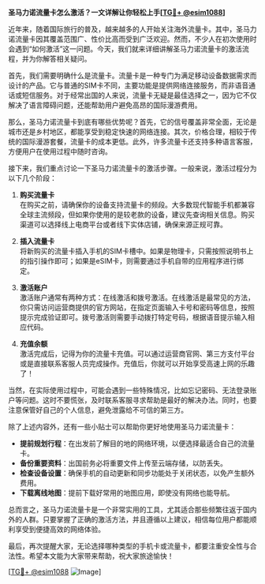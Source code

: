 **圣马力诺流量卡怎么激活？一文详解让你轻松上手[[TG💪+ @esim1088](https://t.me/s/esim1088)]**

近年来，随着国际旅行的普及，越来越多的人开始关注海外流量卡。其中，圣马力诺流量卡因其覆盖范围广、性价比高而受到广泛欢迎。然而，不少人在初次使用时会遇到“如何激活”这一问题。今天，我们就来详细讲解圣马力诺流量卡的激活流程，并为你解答相关疑问。

首先，我们需要明确什么是流量卡。流量卡是一种专门为满足移动设备数据需求而设计的产品。它与普通的SIM卡不同，主要功能是提供网络连接服务，而非语音通话或短信服务。对于经常出国的人来说，流量卡无疑是最佳选择之一，因为它不仅解决了语言障碍问题，还能帮助用户避免高昂的国际漫游费用。

那么，圣马力诺流量卡到底有哪些优势呢？首先，它的信号覆盖非常全面，无论是城市还是乡村地区，都能享受到稳定快速的网络连接。其次，价格合理，相较于传统的国际漫游套餐，流量卡的成本更低。此外，许多流量卡还支持多种语言客服，方便用户在使用过程中随时咨询。

接下来，我们重点讨论一下圣马力诺流量卡的激活步骤。一般来说，激活过程分为以下几个阶段：

1. **购买流量卡**  
   在购买之前，请确保你的设备支持流量卡的频段。大多数现代智能手机都兼容全球主流频段，但如果你使用的是较老款的设备，建议先查询相关信息。购买渠道可以选择线上电商平台或者线下实体店铺，确保来源正规可靠。

2. **插入流量卡**  
   将新购买的流量卡插入手机的SIM卡槽中。如果是物理卡，只需按照说明书上的指引操作即可；如果是eSIM卡，则需要通过手机自带的应用程序进行绑定。

3. **激活账户**  
   激活账户通常有两种方式：在线激活和拨号激活。在线激活是最常见的方法，你只需访问运营商提供的官方网站，在指定页面输入卡号和密码等信息，按照提示完成验证即可。拨号激活则需要手动拨打特定号码，根据语音提示输入相应代码。

4. **充值余额**  
   激活完成后，记得为你的流量卡充值。可以通过运营商官网、第三方支付平台或是直接联系客服人员完成操作。充值后，你就可以开始享受高速上网的乐趣了！

当然，在实际使用过程中，可能会遇到一些特殊情况，比如忘记密码、无法登录账户等问题。这时不要慌张，及时联系客服寻求帮助是最好的解决办法。同时，也要注意保管好自己的个人信息，避免泄露给不可信的第三方。

除了上述内容外，还有一些小贴士可以帮助你更好地使用圣马力诺流量卡：

- **提前规划行程**：在出发前了解目的地的网络环境，以便选择最适合自己的流量卡。
- **备份重要资料**：出国前务必将重要文件上传至云端存储，以防丢失。
- **检查设备设置**：确保手机的自动更新和同步功能处于关闭状态，以免产生额外费用。
- **下载离线地图**：提前下载好常用的地图应用，即使没有网络也能导航。

总而言之，圣马力诺流量卡是一个非常实用的工具，尤其适合那些频繁往返于国内外的人群。只要掌握了正确的激活方法，并且遵循以上建议，相信每位用户都能顺利享受到便捷高效的网络体验。

最后，再次提醒大家，无论选择哪种类型的手机卡或流量卡，都要注重安全性与合法性。希望本文能为大家带来帮助，祝大家旅途愉快！  

[[TG💪+ @esim1088](https://t.me/s/esim1088) ![Image](https://i.postimg.cc/4NQfJmqS/Snipaste-2025-05-13-00-14-12.png)]